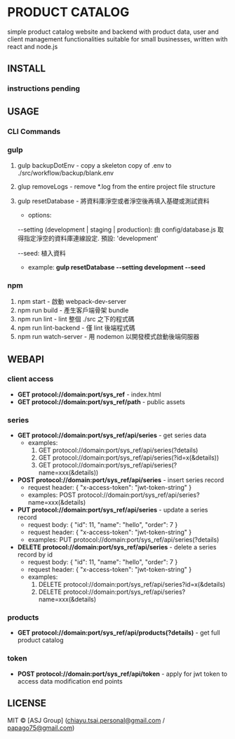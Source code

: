 # PRODUCT CATALOG

simple product catalog website and backend with product data, user and client management functionalities suitable for small businesses, written with react and node.js

## INSTALL

### instructions pending

## USAGE

### CLI Commands

### gulp

1. gulp backupDotEnv - copy a skeleton copy of .env to ./src/workflow/backup/blank.env
2. glup removeLogs - remove *.log from the entire project file structure
3. gulp resetDatabase - 將資料庫淨空或者淨空後再填入基礎或測試資料

   * options:

    --setting (development | staging | production): 由 config/database.js 取得指定淨空的資料庫連線設定. 預設: 'development'

    --seed: 植入資料

   * example: **gulp resetDatabase --setting development --seed**

### npm

1. npm start - 啟動 webpack-dev-server
2. npm run build - 產生客戶端骨架 bundle
3. npm run lint - lint 整個 ./src 之下的程式碼
4. npm run lint-backend - 僅 lint 後端程式碼
5. npm run watch-server - 用 nodemon 以開發模式啟動後端伺服器

## WEBAPI

### client access

* **GET protocol://domain:port/sys_ref** - index.html
* **GET protocol://domain:port/sys_ref/path** - public assets

### series

* **GET protocol://domain:port/sys_ref/api/series** - get series data
  * examples:
    1. GET protocol://domain:port/sys_ref/api/series(?details)
    2. GET protocol://domain:port/sys_ref/api/series(?id=x(&details))
    3. GET protocol://domain:port/sys_ref/api/series(?name=xxx(&details))
* **POST protocol://domain:port/sys_ref/api/series** - insert series record
  * request header: { "x-access-token": "jwt-token-string" }
  * examples: POST protocol://domain:port/sys_ref/api/series?name=xxx(&details)
* **PUT protocol://domain:port/sys_ref/api/series** - update a series record
  * request body: { "id": 11, "name": "hello", "order": 7 }
  * request header: { "x-access-token": "jwt-token-string" }
  * examples: PUT protocol://domain:port/sys_ref/api/series(?details)
* **DELETE protocol://domain:port/sys_ref/api/series** - delete a series record by id
  * request body: { "id": 11, "name": "hello", "order": 7 }
  * request header: { "x-access-token": "jwt-token-string" }
  * examples:
    1. DELETE protocol://domain:port/sys_ref/api/series?id=x(&details)
    2. DELETE protocol://domain:port/sys_ref/api/series?name=xxx(&details)

### products

* **GET    protocol://domain:port/sys_ref/api/products(?details)** - get full product catalog

### token

* **POST   protocol://domain:port/sys_ref/api/token** - apply for jwt token to access data modification end points

## LICENSE

MIT © [ASJ Group] (chiayu.tsai.personal@gmail.com / papago75@gmail.com)
